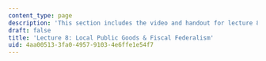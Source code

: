 ```yaml
---
content_type: page
description: 'This section includes the video and handout for lecture 8. '
draft: false
title: 'Lecture 8: Local Public Goods & Fiscal Federalism'
uid: 4aa00513-3fa0-4957-9103-4e6ffe1e54f7
---
```

